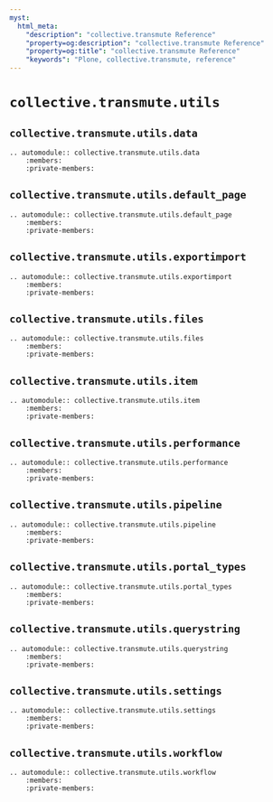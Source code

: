 ```yaml
---
myst:
  html_meta:
    "description": "collective.transmute Reference"
    "property=og:description": "collective.transmute Reference"
    "property=og:title": "collective.transmute Reference"
    "keywords": "Plone, collective.transmute, reference"
---
```


# `collective.transmute.utils`

## `collective.transmute.utils.data`

```{eval-rst}
.. automodule:: collective.transmute.utils.data
    :members:
    :private-members:
```


## `collective.transmute.utils.default_page`

```{eval-rst}
.. automodule:: collective.transmute.utils.default_page
    :members:
    :private-members:
```

## `collective.transmute.utils.exportimport`

```{eval-rst}
.. automodule:: collective.transmute.utils.exportimport
    :members:
    :private-members:
```

## `collective.transmute.utils.files`

```{eval-rst}
.. automodule:: collective.transmute.utils.files
    :members:
    :private-members:
```


## `collective.transmute.utils.item`

```{eval-rst}
.. automodule:: collective.transmute.utils.item
    :members:
    :private-members:
```

## `collective.transmute.utils.performance`

```{eval-rst}
.. automodule:: collective.transmute.utils.performance
    :members:
    :private-members:
```

## `collective.transmute.utils.pipeline`

```{eval-rst}
.. automodule:: collective.transmute.utils.pipeline
    :members:
    :private-members:
```


## `collective.transmute.utils.portal_types`

```{eval-rst}
.. automodule:: collective.transmute.utils.portal_types
    :members:
    :private-members:
```

## `collective.transmute.utils.querystring`

```{eval-rst}
.. automodule:: collective.transmute.utils.querystring
    :members:
    :private-members:
```


## `collective.transmute.utils.settings`

```{eval-rst}
.. automodule:: collective.transmute.utils.settings
    :members:
    :private-members:
```


## `collective.transmute.utils.workflow`

```{eval-rst}
.. automodule:: collective.transmute.utils.workflow
    :members:
    :private-members:
```
